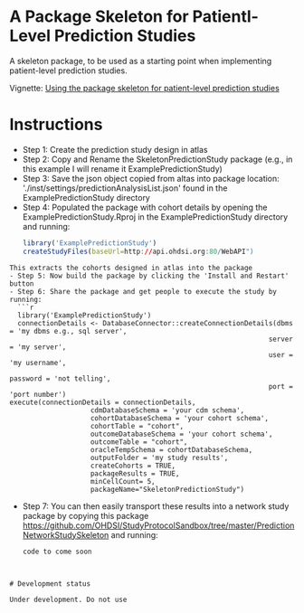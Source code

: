 A Package Skeleton for Patientl-Level Prediction Studies
========================================================

A skeleton package, to be used as a starting point when implementing patient-level prediction studies.

Vignette: [Using the package skeleton for patient-level prediction studies](https://raw.githubusercontent.com/OHDSI/StudyProtocolSandbox/master/SkeletonPredictionStudy/inst/doc/UsingSkeletonPackage.pdf)

Instructions 
===================

- Step 1: Create the prediction study design in atlas
- Step 2: Copy and Rename the SkeletonPredictionStudy package (e.g., in this example I will rename it ExamplePredictionStudy)
- Step 3: Save the json object copied from altas into package location: './inst/settings/predictionAnalysisList.json' found in the ExamplePredictionStudy directory
- Step 4: Populated the package with cohort details by opening the ExamplePredictionStudy.Rproj in the ExamplePredictionStudy directory and running:
  ```r
  library('ExamplePredictionStudy')
  createStudyFiles(baseUrl=http://api.ohdsi.org:80/WebAPI")
```
This extracts the cohorts designed in atlas into the package 
- Step 5: Now build the package by clicking the 'Install and Restart' button
- Step 6: Share the package and get people to execute the study by running:
  ```r
  library('ExamplePredictionStudy')
  connectionDetails <- DatabaseConnector::createConnectionDetails(dbms = 'my dbms e.g., sql server',
                                                                server = 'my server',
                                                                user = 'my username',
                                                                password = 'not telling',
                                                                port = 'port number')
execute(connectionDetails = connectionDetails,
                    cdmDatabaseSchema = 'your cdm schema',
                    cohortDatabaseSchema = 'your cohort schema',
                    cohortTable = "cohort",
                    outcomeDatabaseSchema = 'your cohort schema',
                    outcomeTable = "cohort",
                    oracleTempSchema = cohortDatabaseSchema,
                    outputFolder = 'my study results',
                    createCohorts = TRUE,
                    packageResults = TRUE,
                    minCellCount= 5,
                    packageName="SkeletonPredictionStudy")
```
- Step 7: You can then easily transport these results into a network study package by copying this package https://github.com/OHDSI/StudyProtocolSandbox/tree/master/PredictionNetworkStudySkeleton and running:
  ```r
  code to come soon
```


# Development status

Under development. Do not use